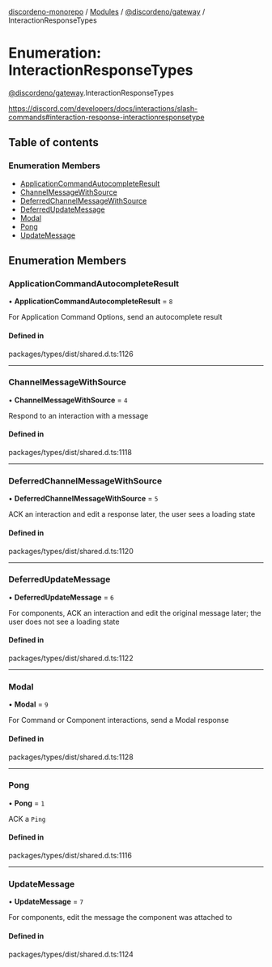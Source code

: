 [discordeno-monorepo](../README.md) / [Modules](../modules.md) / [@discordeno/gateway](../modules/discordeno_gateway.md) / InteractionResponseTypes

# Enumeration: InteractionResponseTypes

[@discordeno/gateway](../modules/discordeno_gateway.md).InteractionResponseTypes

https://discord.com/developers/docs/interactions/slash-commands#interaction-response-interactionresponsetype

## Table of contents

### Enumeration Members

- [ApplicationCommandAutocompleteResult](discordeno_gateway.InteractionResponseTypes.md#applicationcommandautocompleteresult)
- [ChannelMessageWithSource](discordeno_gateway.InteractionResponseTypes.md#channelmessagewithsource)
- [DeferredChannelMessageWithSource](discordeno_gateway.InteractionResponseTypes.md#deferredchannelmessagewithsource)
- [DeferredUpdateMessage](discordeno_gateway.InteractionResponseTypes.md#deferredupdatemessage)
- [Modal](discordeno_gateway.InteractionResponseTypes.md#modal)
- [Pong](discordeno_gateway.InteractionResponseTypes.md#pong)
- [UpdateMessage](discordeno_gateway.InteractionResponseTypes.md#updatemessage)

## Enumeration Members

### ApplicationCommandAutocompleteResult

• **ApplicationCommandAutocompleteResult** = `8`

For Application Command Options, send an autocomplete result

#### Defined in

packages/types/dist/shared.d.ts:1126

---

### ChannelMessageWithSource

• **ChannelMessageWithSource** = `4`

Respond to an interaction with a message

#### Defined in

packages/types/dist/shared.d.ts:1118

---

### DeferredChannelMessageWithSource

• **DeferredChannelMessageWithSource** = `5`

ACK an interaction and edit a response later, the user sees a loading state

#### Defined in

packages/types/dist/shared.d.ts:1120

---

### DeferredUpdateMessage

• **DeferredUpdateMessage** = `6`

For components, ACK an interaction and edit the original message later; the user does not see a loading state

#### Defined in

packages/types/dist/shared.d.ts:1122

---

### Modal

• **Modal** = `9`

For Command or Component interactions, send a Modal response

#### Defined in

packages/types/dist/shared.d.ts:1128

---

### Pong

• **Pong** = `1`

ACK a `Ping`

#### Defined in

packages/types/dist/shared.d.ts:1116

---

### UpdateMessage

• **UpdateMessage** = `7`

For components, edit the message the component was attached to

#### Defined in

packages/types/dist/shared.d.ts:1124
